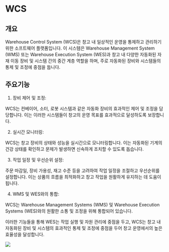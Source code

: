 # WCS

## 개요
Warehouse Control System (WCS)은 창고 내 일상적인 운영을 통제하고 관리하기 위한 소프트웨어 플랫폼입니다. 
이 시스템은 Warehouse Management System (WMS) 또는 Warehouse Execution System (WES)과 창고 내 다양한 자동화된 자재 이동 장비 및 시스템 간의 중간 계층 역할을 하며, 주로 자동화된 장비와 시스템들의 통제 및 조정에 중점을 둡니다.

## 주요기능
1. 장비 제어 및 조정: 

WCS는 컨베이어, 소터, 로봇 시스템과 같은 자동화 장비의 효과적인 제어 및 조정을 담당합니다. 이는 이러한 시스템들이 창고의 운영 목표를 효과적으로 달성하도록 보장합니다.

2. 실시간 모니터링: 

WCS는 창고 장비의 상태와 성능을 실시간으로 모니터링합니다. 이는 자동화된 기계의 건강 상태를 확인하고 문제가 발생하면 신속하게 조치할 수 있도록 돕습니다.

3. 작업 일정 및 우선순위 설정: 

주문 마감일, 장비 가용성, 재고 수준 등을 고려하여 작업 일정을 조절하고 우선순위를 설정합니다. 이는 상품의 흐름을 최적화하고 창고 작업을 원활하게 유지하는 데 도움이 됩니다.

4. WMS 및 WES와의 통합: 

WCS는 Warehouse Management Systems (WMS) 및 Warehouse Execution Systems (WES)와의 원활한 소통 및 조정을 위해 통합되어 있습니다.

이러한 기능들을 통해 WES는 작업 실행 및 자원 관리에 중점을 두고, WCS는 창고 내 자동화된 장비 및 시스템의 효과적인 통제 및 조정에 중점을 두어 창고 운영에서의 높은 효율성을 달성합니다.

![](_3ceddc3e-d824-4818-aaa9-3681b866375d.jpg)